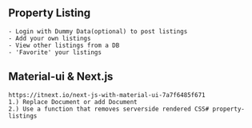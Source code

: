 ## Property Listing
    - Login with Dummy Data(optional) to post listings
    - Add your own listings
    - View other listings from a DB
    - 'Favorite' your listings
    
    
## Material-ui & Next.js
    https://itnext.io/next-js-with-material-ui-7a7f6485f671
    1.) Replace Document or add Document
    2.) Use a function that removes serverside rendered CSS# property-listings
